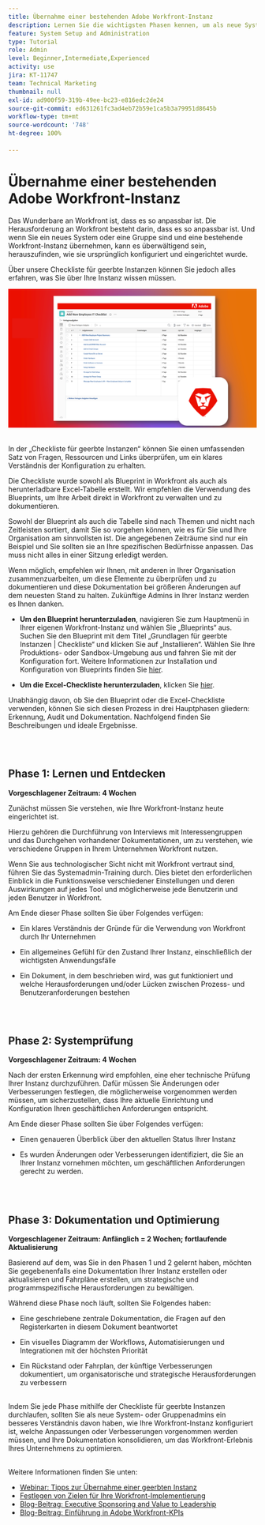 ```yaml
---
title: Übernahme einer bestehenden Adobe Workfront-Instanz
description: Lernen Sie die wichtigsten Phasen kennen, um als neue System- oder Gruppenadmins Ihre Instanz von Workfront zu bewerten, zu verstehen und zu optimieren.
feature: System Setup and Administration
type: Tutorial
role: Admin
level: Beginner,Intermediate,Experienced
activity: use
jira: KT-11747
team: Technical Marketing
thumbnail: null
exl-id: ad900f59-319b-49ee-bc23-e816edc2de24
source-git-commit: ed631261fc3ad4eb72b59e1ca5b3a79951d8645b
workflow-type: tm+mt
source-wordcount: '748'
ht-degree: 100%

---
```


# Übernahme einer bestehenden Adobe Workfront-Instanz

Das Wunderbare an Workfront ist, dass es so anpassbar ist. Die Herausforderung an Workfront besteht darin, dass es so anpassbar ist. Und wenn Sie ein neues System oder eine Gruppe sind und eine bestehende Workfront-Instanz übernehmen, kann es überwältigend sein, herauszufinden, wie sie ursprünglich konfiguriert und eingerichtet wurde.

Über unsere Checkliste für geerbte Instanzen können Sie jedoch alles erfahren, was Sie über Ihre Instanz wissen müssen.

![Bild der Checkliste für geerbte Instanzen](assets/wf-inherited-instance-image.png)
<br></br>

In der „Checkliste für geerbte Instanzen“ können Sie einen umfassenden Satz von Fragen, Ressourcen und Links überprüfen, um ein klares Verständnis der Konfiguration zu erhalten.

Die Checkliste wurde sowohl als Blueprint in Workfront als auch als herunterladbare Excel-Tabelle erstellt. Wir empfehlen die Verwendung des Blueprints, um Ihre Arbeit direkt in Workfront zu verwalten und zu dokumentieren.

Sowohl der Blueprint als auch die Tabelle sind nach Themen und nicht nach Zeitleisten sortiert, damit Sie so vorgehen können, wie es für Sie und Ihre Organisation am sinnvollsten ist. Die angegebenen Zeiträume sind nur ein Beispiel und Sie sollten sie an Ihre spezifischen Bedürfnisse anpassen. Das muss nicht alles in einer Sitzung erledigt werden.

Wenn möglich, empfehlen wir Ihnen, mit anderen in Ihrer Organisation zusammenzuarbeiten, um diese Elemente zu überprüfen und zu dokumentieren und diese Dokumentation bei größeren Änderungen auf dem neuesten Stand zu halten. Zukünftige Admins in Ihrer Instanz werden es Ihnen danken.

* <b>Um den Blueprint herunterzuladen</b>, navigieren Sie zum Hauptmenü in Ihrer eigenen Workfront-Instanz und wählen Sie „Blueprints“ aus. Suchen Sie den Blueprint mit dem Titel „Grundlagen für geerbte Instanzen | Checkliste“ und klicken Sie auf „Installieren“. Wählen Sie Ihre Produktions- oder Sandbox-Umgebung aus und fahren Sie mit der Konfiguration fort. Weitere Informationen zur Installation und Konfiguration von Blueprints finden Sie [hier](https://experienceleague.adobe.com/docs/workfront/using/administration-and-setup/blueprints/blueprints-install.html?lang=de).

* <b>Um die Excel-Checkliste herunterzuladen</b>, klicken Sie [hier](assets/adobe-workfront-system-admin-playbook-inherited-instance.xlsx).

Unabhängig davon, ob Sie den Blueprint oder die Excel-Checkliste verwenden, können Sie sich diesen Prozess in drei Hauptphasen gliedern: Erkennung, Audit und Dokumentation. Nachfolgend finden Sie Beschreibungen und ideale Ergebnisse.

<br>
</br>

## Phase 1: Lernen und Entdecken

<b>Vorgeschlagener Zeitraum: 4 Wochen</b>

Zunächst müssen Sie verstehen, wie Ihre Workfront-Instanz heute eingerichtet ist.

Hierzu gehören die Durchführung von Interviews mit Interessengruppen und das Durchgehen vorhandener Dokumentationen, um zu verstehen, wie verschiedene Gruppen in Ihrem Unternehmen Workfront nutzen.

Wenn Sie aus technologischer Sicht nicht mit Workfront vertraut sind, führen Sie das Systemadmin-Training durch. Dies bietet den erforderlichen Einblick in die Funktionsweise verschiedener Einstellungen und deren Auswirkungen auf jedes Tool und möglicherweise jede Benutzerin und jeden Benutzer in Workfront.

Am Ende dieser Phase sollten Sie über Folgendes verfügen:

* Ein klares Verständnis der Gründe für die Verwendung von Workfront durch Ihr Unternehmen

* Ein allgemeines Gefühl für den Zustand Ihrer Instanz, einschließlich der wichtigsten Anwendungsfälle

* Ein Dokument, in dem beschrieben wird, was gut funktioniert und welche Herausforderungen und/oder Lücken zwischen Prozess- und Benutzeranforderungen bestehen
<br>
</br>

## Phase 2: Systemprüfung

<b>Vorgeschlagener Zeitraum: 4 Wochen</b>

Nach der ersten Erkennung wird empfohlen, eine eher technische Prüfung Ihrer Instanz durchzuführen. Dafür müssen Sie Änderungen oder Verbesserungen festlegen, die möglicherweise vorgenommen werden müssen, um sicherzustellen, dass Ihre aktuelle Einrichtung und Konfiguration Ihren geschäftlichen Anforderungen entspricht.

Am Ende dieser Phase sollten Sie über Folgendes verfügen:

* Einen genaueren Überblick über den aktuellen Status Ihrer Instanz

* Es wurden Änderungen oder Verbesserungen identifiziert, die Sie an Ihrer Instanz vornehmen möchten, um geschäftlichen Anforderungen gerecht zu werden.
<br>
</br>

## Phase 3: Dokumentation und Optimierung

<b>Vorgeschlagener Zeitraum: Anfänglich = 2 Wochen; fortlaufende Aktualisierung </b>

Basierend auf dem, was Sie in den Phasen 1 und 2 gelernt haben, möchten Sie gegebenenfalls eine Dokumentation Ihrer Instanz erstellen oder aktualisieren und Fahrpläne erstellen, um strategische und programmspezifische Herausforderungen zu bewältigen.

Während diese Phase noch läuft, sollten Sie Folgendes haben:

* Eine geschriebene zentrale Dokumentation, die Fragen auf den Registerkarten in diesem Dokument beantwortet

* Ein visuelles Diagramm der Workflows, Automatisierungen und Integrationen mit der höchsten Priorität

* Ein Rückstand oder Fahrplan, der künftige Verbesserungen dokumentiert, um organisatorische und strategische Herausforderungen zu verbessern

<br>
Indem Sie jede Phase mithilfe der Checkliste für geerbte Instanzen durchlaufen, sollten Sie als neue System- oder Gruppenadmins ein besseres Verständnis davon haben, wie Ihre Workfront-Instanz konfiguriert ist, welche Anpassungen oder Verbesserungen vorgenommen werden müssen, und Ihre Dokumentation konsolidieren, um das Workfront-Erlebnis Ihres Unternehmens zu optimieren.

<br>
</br>

Weitere Informationen finden Sie unten:
* [Webinar: Tipps zur Übernahme einer geerbten Instanz](https://experienceleaguecommunities.adobe.com/t5/workfront-discussions/webinar-system-admin-essentials-tips-for-taking-over-an-existing/td-p/571873)
* [Festlegen von Zielen für Ihre Workfront-Implementierung](https://experienceleague.adobe.com/docs/workfront/using/administration-and-setup/get-started-administration/define-wf-goals-objectives.html?lang=de)
* [Blog-Beitrag: Executive Sponsoring and Value to Leadership](https://experienceleaguecommunities.adobe.com/t5/workfront-blogs/customer-success-tips-executive-sponsorship-and-value-to/ba-p/518353)
* [Blog-Beitrag: Einführung in Adobe Workfront-KPIs](https://experienceleaguecommunities.adobe.com/t5/workfront-blogs/kpi-dashboards-in-the-new-workfront-experience-introduction-to/ba-p/549001)
